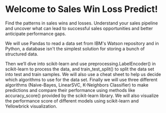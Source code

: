 # Welcome to Sales Win Loss Predict!

Find the patterns in sales wins and losses. Understand your sales pipeline and uncover what can lead to successful sales opportunities and better anticipate performance gaps.

We will  use Pandas to read a data set from IBM's Watson repository and in Python, a database isn't the simplest solution for storing a bunch of structured data.

Then we’ll dive into scikit-learn and use preprocessing.LabelEncoder() in scikit-learn to process the data, and train_test_split() to split the data set into test and train samples. We will also use a cheat sheet to help us decide which algorithms to use for the data set. Finally we will use three different algorithms (Naive-Bayes, LinearSVC, K-Neighbors Classifier) to make predictions and compare their performance using methods like accuracy_score() provided by the scikit-learn library. We will also visualize the performance score of different models using scikit-learn and Yellowbrick visualization.
